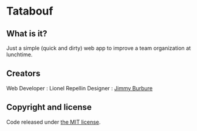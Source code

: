 Tatabouf
===

## What is it?

Just a simple (quick and dirty) web app to improve a team organization at lunchtime.

## Creators

Web Developer : Lionel Repellin
Designer : [Jimmy Burbure](http://www.jimmyburbure.fr/)

## Copyright and license

Code released under [the MIT license](https://github.com/twbs/bootstrap/blob/master/LICENSE).
